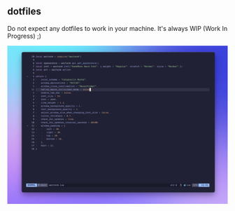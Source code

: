 ## dotfiles

Do not expect any dotfiles to work in your machine. It's always WIP (Work In Progress) ;)

![Latest shot](/art/latest-shot.png)
